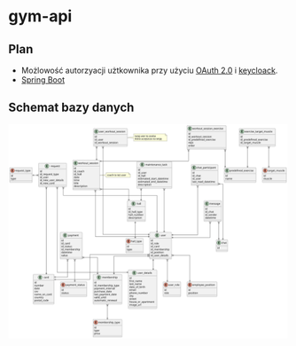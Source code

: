 # gym-api

## Plan

- Możlowość autorzyacji użtkownika przy użyciu [OAuth 2.0](https://datatracker.ietf.org/doc/html/rfc6749) i [keycloack](https://www.keycloak.org/).
- [Spring Boot](https://spring.io)

## Schemat bazy danych

![schemat](./doc/model.svg)
